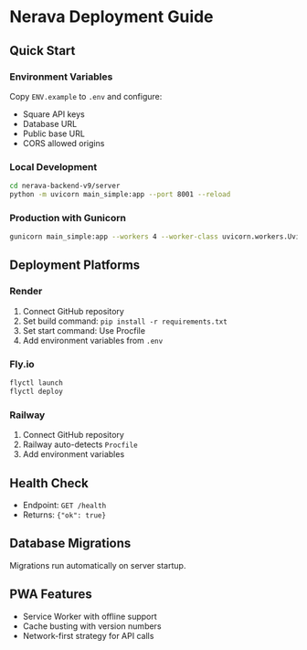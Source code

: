 # Nerava Deployment Guide

## Quick Start

### Environment Variables
Copy `ENV.example` to `.env` and configure:
- Square API keys
- Database URL
- Public base URL
- CORS allowed origins

### Local Development
```bash
cd nerava-backend-v9/server
python -m uvicorn main_simple:app --port 8001 --reload
```

### Production with Gunicorn
```bash
gunicorn main_simple:app --workers 4 --worker-class uvicorn.workers.UvicornWorker --bind 0.0.0.0:8000
```

## Deployment Platforms

### Render
1. Connect GitHub repository
2. Set build command: `pip install -r requirements.txt`
3. Set start command: Use Procfile
4. Add environment variables from `.env`

### Fly.io
```bash
flyctl launch
flyctl deploy
```

### Railway
1. Connect GitHub repository
2. Railway auto-detects `Procfile`
3. Add environment variables

## Health Check
- Endpoint: `GET /health`
- Returns: `{"ok": true}`

## Database Migrations
Migrations run automatically on server startup.

## PWA Features
- Service Worker with offline support
- Cache busting with version numbers
- Network-first strategy for API calls

